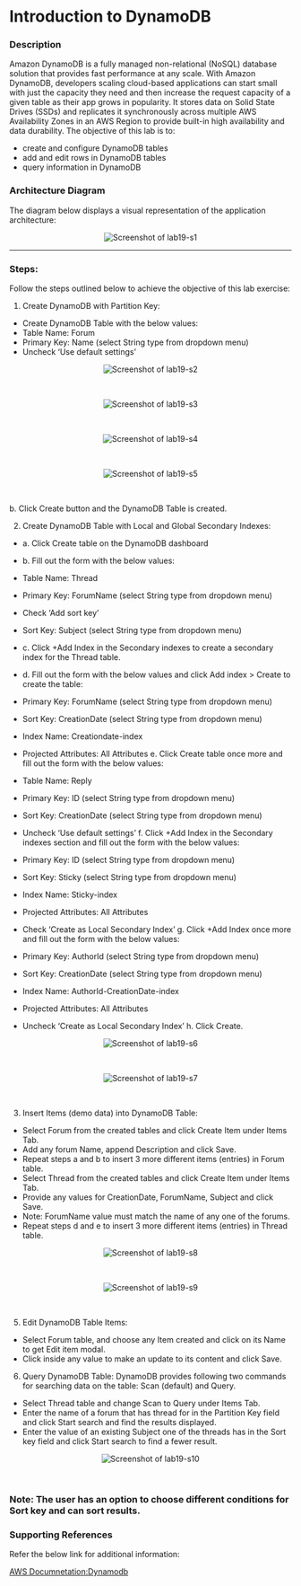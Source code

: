# Introduction to DynamoDB

### Description
Amazon DynamoDB is a fully managed non-relational (NoSQL) database solution that provides fast performance at
any scale.
With Amazon DynamoDB, developers scaling cloud-based applications can start small with just the capacity they
need and then increase the request capacity of a given table as their app grows in popularity. It stores data on Solid
State Drives (SSDs) and replicates it synchronously across multiple AWS Availability Zones in an AWS Region to
provide built-in high availability and data durability.
The objective of this lab is to:
- create and configure DynamoDB tables
- add and edit rows in DynamoDB tables
- query information in DynamoDB


### Architecture Diagram
The diagram below displays a visual representation of the application architecture:

<p align="center">
  <img src="https://github.com/jatinbunkar/AWS-Clouds/blob/0a22cd068ace1a6760771de0e8b737ca65058fdd/Screenshots/lab19-s1.png" alt="Screenshot of lab19-s1">
</p>



---

### Steps:

Follow the steps outlined below to achieve the objective of this lab exercise:
1. Create DynamoDB with Partition Key:
- Create DynamoDB Table with the below values:
- Table Name: Forum
- Primary Key: Name (select String type from dropdown menu)
- Uncheck ‘Use default settings’


<p align="center">
  <img src="https://github.com/jatinbunkar/AWS-Clouds/blob/0a22cd068ace1a6760771de0e8b737ca65058fdd/Screenshots/lab19-s2.png" alt="Screenshot of lab19-s2">
</p>

<br>

<p align="center">
  <img src="https://github.com/jatinbunkar/AWS-Clouds/blob/0a22cd068ace1a6760771de0e8b737ca65058fdd/Screenshots/lab19-s3.png" alt="Screenshot of lab19-s3">
</p>

<br>

<p align="center">
  <img src="https://github.com/jatinbunkar/AWS-Clouds/blob/0a22cd068ace1a6760771de0e8b737ca65058fdd/Screenshots/lab19-s4.png" alt="Screenshot of lab19-s4">
</p>

<br>

<p align="center">
  <img src="https://github.com/jatinbunkar/AWS-Clouds/blob/0a22cd068ace1a6760771de0e8b737ca65058fdd/Screenshots/lab19-s5.png" alt="Screenshot of lab19-s5">
</p>

<br>


b. Click Create button and the DynamoDB Table is created.

2. Create DynamoDB Table with Local and Global Secondary Indexes:
- a. Click Create table on the DynamoDB dashboard
- b. Fill out the form with the below values:
- Table Name: Thread
- Primary Key: ForumName (select String type from dropdown menu)
- Check ‘Add sort key’
- Sort Key: Subject (select String type from dropdown menu)
- c. Click +Add Index in the Secondary indexes to create a secondary index for the Thread table.

- d. Fill out the form with the below values and click Add index > Create to create the table:
- Primary Key: ForumName (select String type from dropdown menu)
- Sort Key: CreationDate (select String type from dropdown menu)
- Index Name: Creationdate-index
- Projected Attributes: All Attributes
e. Click Create table once more and fill out the form with the below values:
- Table Name: Reply
- Primary Key: ID (select String type from dropdown menu)
- Sort Key: CreationDate (select String type from dropdown menu)
- Uncheck ‘Use default settings’
f. Click +Add Index in the Secondary indexes section and fill out the form with the below values:
- Primary Key: ID (select String type from dropdown menu)
- Sort Key: Sticky (select String type from dropdown menu)
- Index Name: Sticky-index
- Projected Attributes: All Attributes
- Check ‘Create as Local Secondary Index’
g. Click +Add Index once more and fill out the form with the below values:
- Primary Key: AuthorId (select String type from dropdown menu)
- Sort Key: CreationDate (select String type from dropdown menu)
- Index Name: AuthorId-CreationDate-index
- Projected Attributes: All Attributes
- Uncheck ‘Create as Local Secondary Index’
h. Click Create.

<p align="center">
  <img src="https://github.com/jatinbunkar/AWS-Clouds/blob/0a22cd068ace1a6760771de0e8b737ca65058fdd/Screenshots/lab19-s6.png" alt="Screenshot of lab19-s6">
</p>

<br>

<p align="center">
  <img src="https://github.com/jatinbunkar/AWS-Clouds/blob/0a22cd068ace1a6760771de0e8b737ca65058fdd/Screenshots/lab19-s7.png" alt="Screenshot of lab19-s7">
</p>

<br>

3. Insert Items (demo data) into DynamoDB Table:
- Select Forum from the created tables and click Create Item under Items Tab.
- Add any forum Name, append Description and click Save.
- Repeat steps a and b to insert 3 more different items (entries) in Forum table.
- Select Thread from the created tables and click Create Item under Items Tab.
- Provide any values for CreationDate, ForumName, Subject and click Save.
- Note: ForumName value must match the name of any one of the forums.
- Repeat steps d and e to insert 3 more different items (entries) in Thread table.



<p align="center">
  <img src="https://github.com/jatinbunkar/AWS-Clouds/blob/0a22cd068ace1a6760771de0e8b737ca65058fdd/Screenshots/lab19-s8.png" alt="Screenshot of lab19-s8">
</p>

<br>

<p align="center">
  <img src="https://github.com/jatinbunkar/AWS-Clouds/blob/0a22cd068ace1a6760771de0e8b737ca65058fdd/Screenshots/lab19-s9.png" alt="Screenshot of lab19-s9">
</p>

<br>

5. Edit DynamoDB Table Items:
- Select Forum table, and choose any Item created and click on its Name to get Edit item modal.
- Click inside any value to make an update to its content and click Save.

6. Query DynamoDB Table: DynamoDB provides following two commands for searching data on the table: Scan (default) and Query.
- Select Thread table and change Scan to Query under Items Tab.
- Enter the name of a forum that has thread for in the Partition Key field and click Start search and find the results displayed.
- Enter the value of an existing Subject one of the threads has in the Sort key field and click Start search to find a fewer result.


<p align="center">
  <img src="https://github.com/jatinbunkar/AWS-Clouds/blob/0a22cd068ace1a6760771de0e8b737ca65058fdd/Screenshots/lab19-s10.png" alt="Screenshot of lab19-s10">
</p>

<br>


### Note: The user has an option to choose different conditions for Sort key and can sort results.

### Supporting References
Refer the below link for additional information:

[AWS Documnetation:Dynamodb](https://docs.aws.amazon.com/dynamodb/?id=docs_gateway)


